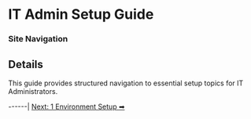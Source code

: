 <!-- description: Documentation about IT Admin Setup Guide for Your Organization. -->
# IT Admin Setup Guide

### Site Navigation

## Details
This guide provides structured navigation to essential setup topics for IT Administrators.


------|
[Next: 1 Environment Setup ➡](1-environment-setup.md)